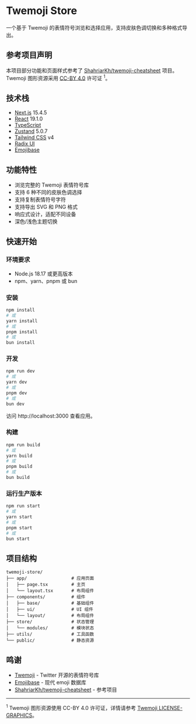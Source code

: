 # Twemoji Store

一个基于 Twemoji 的表情符号浏览和选择应用，支持皮肤色调切换和多种格式导出。

## 参考项目声明

本项目部分功能和页面样式参考了 [ShahriarKh/twemoji-cheatsheet](https://github.com/ShahriarKh/twemoji-cheatsheet) 项目。Twemoji 图形资源采用 [CC-BY 4.0](https://creativecommons.org/licenses/by/4.0/) 许可证 <sup>1</sup>。

## 技术栈

- [Next.js](https://nextjs.org/) 15.4.5
- [React](https://reactjs.org/) 19.1.0
- [TypeScript](https://www.typescriptlang.org/)
- [Zustand](https://github.com/pmndrs/zustand) 5.0.7
- [Tailwind CSS](https://tailwindcss.com/) v4
- [Radix UI](https://www.radix-ui.com/)
- [Emojibase](https://emojibase.dev/)

## 功能特性

- 浏览完整的 Twemoji 表情符号库
- 支持 6 种不同的皮肤色调选择
- 支持复制表情符号字符
- 支持导出 SVG 和 PNG 格式
- 响应式设计，适配不同设备
- 深色/浅色主题切换

## 快速开始

### 环境要求

- Node.js 18.17 或更高版本
- npm、yarn、pnpm 或 bun

### 安装

```bash
npm install
# 或
yarn install
# 或
pnpm install
# 或
bun install
```

### 开发

```bash
npm run dev
# 或
yarn dev
# 或
pnpm dev
# 或
bun dev
```

访问 http://localhost:3000 查看应用。

### 构建

```bash
npm run build
# 或
yarn build
# 或
pnpm build
# 或
bun build
```

### 运行生产版本

```bash
npm run start
# 或
yarn start
# 或
pnpm start
# 或
bun start
```

## 项目结构

```
twemoji-store/
├── app/                 # 应用页面
│   ├── page.tsx         # 主页
│   └── layout.tsx       # 布局组件
├── components/          # 组件
│   ├── base/            # 基础组件
│   ├── ui/              # UI 组件
│   └── layout/          # 布局组件
├── store/               # 状态管理
│   └── modules/         # 模块状态
├── utils/               # 工具函数
└── public/              # 静态资源
```

## 鸣谢

- [Twemoji](https://github.com/twitter/twemoji) - Twitter 开源的表情符号库
- [Emojibase](https://emojibase.dev/) - 现代 emoji 数据库
- [ShahriarKh/twemoji-cheatsheet](https://github.com/ShahriarKh/twemoji-cheatsheet) - 参考项目

---

<sup>1</sup> Twemoji 图形资源使用 CC-BY 4.0 许可证，详情请参考 [Twemoji LICENSE-GRAPHICS](https://github.com/twitter/twemoji/blob/master/LICENSE-GRAPHICS)。
